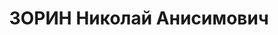 ---
title: ЗОРИН Николай Анисимович
description: "1902 p., м. Челябінськ (Російська Федерація), росіянин, із селян, освіта\
  \ неповна середня. Проживав у м. Миргород Полтавської обл. Кадровий військовий.\
  \ \n  Заарештований 24 вересня 1937 р. Засуджений Верховним Судом СРСР 8 січня 1938\
  \ р. за ст. ст. 54-1 \"б\", 54-8, 54-11 КК УРСР до розстрілу з конфіскацією особистого\
  \ майна. Вирок виконано 9 січня 1938 р. у м. Харків. \n  Реабілітований Верховним\
  \ Судом СРСР 27 березня 1958 р."
---